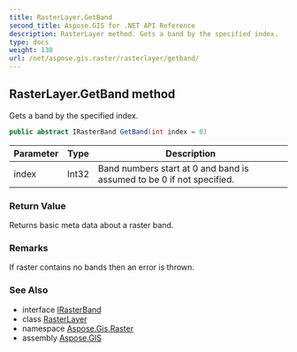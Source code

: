 ```yaml
---
title: RasterLayer.GetBand
second_title: Aspose.GIS for .NET API Reference
description: RasterLayer method. Gets a band by the specified index.
type: docs
weight: 130
url: /net/aspose.gis.raster/rasterlayer/getband/
---
```

## RasterLayer.GetBand method

Gets a band by the specified index.

```csharp
public abstract IRasterBand GetBand(int index = 0)
```

| Parameter | Type | Description |
| --- | --- | --- |
| index | Int32 | Band numbers start at 0 and band is assumed to be 0 if not specified. |

### Return Value

Returns basic meta data about a raster band.

### Remarks

If raster contains no bands then an error is thrown.

### See Also

* interface [IRasterBand](../../irasterband/)
* class [RasterLayer](../)
* namespace [Aspose.Gis.Raster](../../rasterlayer/)
* assembly [Aspose.GIS](../../../)


